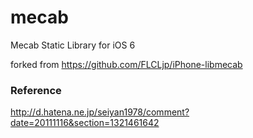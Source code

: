 mecab
=====
Mecab Static Library for iOS 6

forked from
https://github.com/FLCLjp/iPhone-libmecab

### Reference
http://d.hatena.ne.jp/seiyan1978/comment?date=20111116&section=1321461642